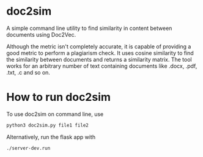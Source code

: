 # doc2sim
A simple command line utility to find similarity in content between documents using Doc2Vec.

Although the metric isn't completely accurate, it is capable of providing a good metric to perform a plagiarism check. It uses cosine similarity to find the similarity between documents and returns a similarity matrix. The tool works for an arbitrary number of text containing documents like .docx, .pdf, .txt, .c and so on.

# How to run doc2sim
To use doc2sim on command line, use
```bash
python3 doc2sim.py file1 file2
```
Alternatively, run the flask app with

```bash
./server-dev.run
```
